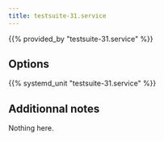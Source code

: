 ```yaml
---
title: testsuite-31.service
---
```


{{% provided_by "testsuite-31.service" %}}

## Options

{{% systemd_unit "testsuite-31.service" %}}

## Additionnal notes

Nothing here.